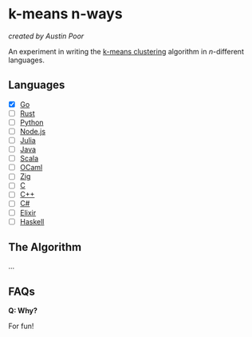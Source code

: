 # k-means n-ways

_created by Austin Poor_

An experiment in writing the [k-means clustering](https://en.wikipedia.org/wiki/K-means_clustering) algorithm in _n_-different languages.


## Languages

- [x] [Go](https://github.com/km-nw/kmeans-go)
- [ ] [Rust](https://github.com/km-nw/kmeans-rust)
- [ ] [Python](https://github.com/km-nw/kmeans-python)
- [ ] [Node.js](https://github.com/km-nw/kmeans-node)
- [ ] [Julia](https://github.com/km-nw/kmeans-julia)
- [ ] [Java](https://github.com/km-nw/kmeans-java)
- [ ] [Scala](https://github.com/km-nw/kmeans-scala)
- [ ] [OCaml](https://github.com/km-nw/kmeans-ocaml)
- [ ] [Zig](https://github.com/km-nw/kmeans-zig)
- [ ] [C](https://github.com/km-nw/kmeans-c)
- [ ] [C++](https://github.com/km-nw/kmeans-cpp)
- [ ] [C#](https://github.com/km-nw/kmeans-csharp)
- [ ] [Elixir](https://github.com/km-nw/kmeans-elixir)
- [ ] [Haskell](https://github.com/km-nw/kmeans-haskell)
<!-- - [ ] [Swift](https://github.com/km-nw/kmeans-swift) -->
<!-- - [ ] [Lua](https://github.com/km-nw/kmeans-lua) -->
<!-- - [ ] [PHP](https://github.com/km-nw/kmeans-php) -->
<!-- -[ ] [Kotlin](https://github.com/km-nw/kmeans-kotlin) -->


## The Algorithm

...


## FAQs

**Q: Why?**

For fun!



